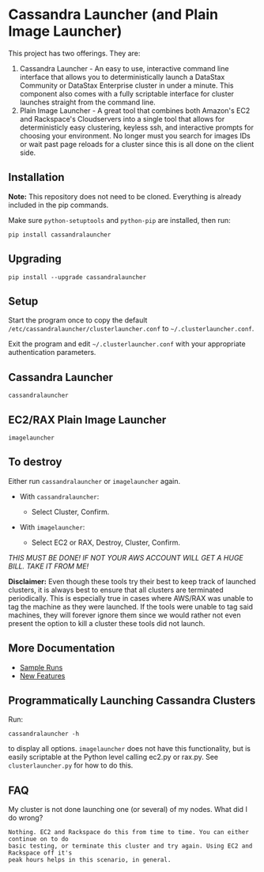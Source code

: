 # Cassandra Launcher (and Plain Image Launcher)

This project has two offerings. They are:

1. Cassandra Launcher - An easy to use, interactive command line interface that allows you to deterministically launch a DataStax Community or DataStax Enterprise cluster in under a minute. This component also comes with a fully scriptable interface for cluster launches straight from the command line.
2. Plain Image Launcher - A great tool that combines both Amazon's EC2 and Rackspace's Cloudservers into a single tool that allows for deterministicly easy clustering, keyless ssh, and interactive prompts for choosing your environment. No longer must you search for images IDs or wait past page reloads for a cluster since this is all done on the client side.

## Installation

**Note:** This repository does not need to be cloned. Everything is already included in the pip commands.

Make sure `python-setuptools` and `python-pip` are installed, then run:

    pip install cassandralauncher

## Upgrading

    pip install --upgrade cassandralauncher

## Setup

Start the program once to copy the default `/etc/cassandralauncher/clusterlauncher.conf` to `~/.clusterlauncher.conf`.

Exit the program and edit `~/.clusterlauncher.conf` with your appropriate authentication parameters.

## Cassandra Launcher

    cassandralauncher

## EC2/RAX Plain Image Launcher

    imagelauncher

## To destroy
    
Either run `cassandralauncher` or `imagelauncher` again.

* With `cassandralauncher`:

    * Select Cluster, Confirm.

* With `imagelauncher`:

    * Select EC2 or RAX, Destroy, Cluster, Confirm.

_THIS MUST BE DONE! IF NOT YOUR AWS ACCOUNT WILL GET A HUGE BILL. TAKE IT FROM ME!_

**Disclaimer:** Even though these tools try their best to keep track of launched clusters,
it is always best to ensure that all clusters are terminated periodically. This is especially
true in cases where AWS/RAX was unable to tag the machine as they were launched. If the tools
were unable to tag said machines, they will forever ignore them since we would rather not even
present the option to kill a cluster these tools did not launch.

## More Documentation

* [Sample Runs](https://github.com/joaquincasares/cassandralauncher/tree/master/docs/sample_runs.md)
* [New Features](https://github.com/joaquincasares/cassandralauncher/tree/master/docs/new_features.md)

## Programmatically Launching Cassandra Clusters

Run:

    cassandralauncher -h

to display all options. `imagelauncher` does not have this functionality, but is easily scriptable at the Python level calling ec2.py or rax.py. See `clusterlauncher.py` for how to do this.

## FAQ

My cluster is not done launching one (or several) of my nodes. What did I do wrong?

    Nothing. EC2 and Rackspace do this from time to time. You can either continue on to do
    basic testing, or terminate this cluster and try again. Using EC2 and Rackspace off it's
    peak hours helps in this scenario, in general.
